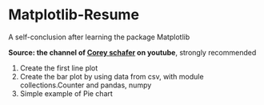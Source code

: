 # Matplotlib-Resume
A self-conclusion after learning the package Matplotlib

**Source: the channel of [Corey schafer](https://www.youtube.com/user/schafer5) on youtube**, strongly recommended


1. Create the first line plot
2. Create the bar plot by using data from csv, with module collections.Counter and pandas, numpy
3. Simple example of Pie chart
